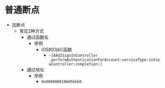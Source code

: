 # 普通断点

* 加断点
  * 常见2种方式
    * 通过函数名
      * 举例
        * iOS的OjbC函数
          * `-[AAUISignInController _performAuthenticationForAccount:serviceType:inViewController:completion:]`
    * 通过地址
      * 举例
        * `0x0000000100d5bbb0`
